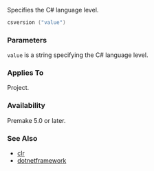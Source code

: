 Specifies the C# language level.

```lua
csversion ("value")
```

### Parameters ###

`value` is a string specifying the C# language level.

### Applies To ###

Project.

### Availability ###

Premake 5.0 or later.

### See Also ###

* [clr](clr.md)
* [dotnetframework](dotnetframework.md)

